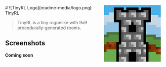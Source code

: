 <img src="readme-media/logo-high.png" align="right" />
# ![TinyRL Logo](readme-media/logo.png) TinyRL

> TinyRL is a tiny roguelike with 9x9 procedurally-generated rooms.

## Screenshots

**Coming soon**
